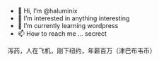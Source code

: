 - 👋 Hi, I’m @haluminix
- 👀 I’m interested in anything interesting
- 🌱 I’m currently learning wordpress
- 📫 How to reach me ... secrect

泻药，人在飞机，刚下纽约，年薪百万（津巴布韦币）
<!---
haluminix/haluminix is a ✨ special ✨ repository because its `README.md` (this file) appears on your GitHub profile.
You can click the Preview link to take a look at your changes.
--->
